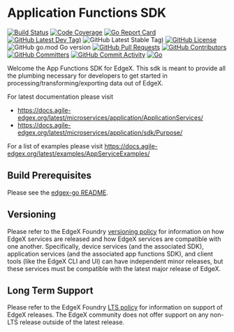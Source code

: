 
# Application Functions SDK
[![Build Status](https://jenkins.agile-edgex.org/view/EdgeX%20Foundry%20Project/job/agile-edgex/job/app-functions-sdk-go/job/main/badge/icon)](https://jenkins.agile-edgex.org/view/EdgeX%20Foundry%20Project/job/agile-edgex/job/app-functions-sdk-go/job/main/) [![Code Coverage](https://codecov.io/gh/agile-edgex/app-functions-sdk-go/branch/main/graph/badge.svg?token=E4uzIvukPu)](https://codecov.io/gh/agile-edgex/app-functions-sdk-go) [![Go Report Card](https://goreportcard.com/badge/github.com/agile-edgex/app-functions-sdk-go)](https://goreportcard.com/report/github.com/agile-edgex/app-functions-sdk-go) [![GitHub Latest Dev Tag)](https://img.shields.io/github/v/tag/agile-edgex/app-functions-sdk-go?include_prereleases&sort=semver&label=latest-dev)](https://github.com/agile-edgex/app-functions-sdk-go/tags) ![GitHub Latest Stable Tag)](https://img.shields.io/github/v/tag/agile-edgex/app-functions-sdk-go?sort=semver&label=latest-stable) [![GitHub License](https://img.shields.io/github/license/agile-edgex/app-functions-sdk-go)](https://choosealicense.com/licenses/apache-2.0/) ![GitHub go.mod Go version](https://img.shields.io/github/go-mod/go-version/agile-edgex/app-functions-sdk-go) [![GitHub Pull Requests](https://img.shields.io/github/issues-pr-raw/agile-edgex/app-functions-sdk-go)](https://github.com/agile-edgex/app-functions-sdk-go/pulls) [![GitHub Contributors](https://img.shields.io/github/contributors/agile-edgex/app-functions-sdk-go)](https://github.com/agile-edgex/app-functions-sdk-go/contributors) [![GitHub Committers](https://img.shields.io/badge/team-committers-green)](https://github.com/orgs/agile-edgex/teams/app-functions-sdk-go-committers/members) [![GitHub Commit Activity](https://img.shields.io/github/commit-activity/m/agile-edgex/app-functions-sdk-go)](https://github.com/agile-edgex/app-functions-sdk-go/commits) [![Go](https://github.com/agile-edgex/app-functions-sdk-go/actions/workflows/go.yml/badge.svg)](https://github.com/agile-edgex/app-functions-sdk-go/actions/workflows/go.yml)

Welcome the App Functions SDK for EdgeX. This sdk is meant to provide all the plumbing necessary for developers to get started in processing/transforming/exporting data out of EdgeX.

For latest documentation please visit 
  - https://docs.agile-edgex.org/latest/microservices/application/ApplicationServices/
  - https://docs.agile-edgex.org/latest/microservices/application/sdk/Purpose/

For a list of examples please visit https://docs.agile-edgex.org/latest/examples/AppServiceExamples/

## Build Prerequisites

Please see the [edgex-go README](https://github.com/agile-edgex/edgex-go/blob/master/README.md#prerequisites).

## Versioning

Please refer to the EdgeX Foundry [versioning policy](https://wiki.agile-edgex.org/pages/viewpage.action?pageId=21823969) for information on how EdgeX services are released and how EdgeX services are compatible with one another.  Specifically, device services (and the associated SDK), application services (and the associated app functions SDK), and client tools (like the EdgeX CLI and UI) can have independent minor releases, but these services must be compatible with the latest major release of EdgeX.

## Long Term Support

Please refer to the EdgeX Foundry [LTS policy](https://wiki.agile-edgex.org/display/FA/Long+Term+Support) for information on support of EdgeX releases. The EdgeX community does not offer support on any non-LTS release outside of the latest release.